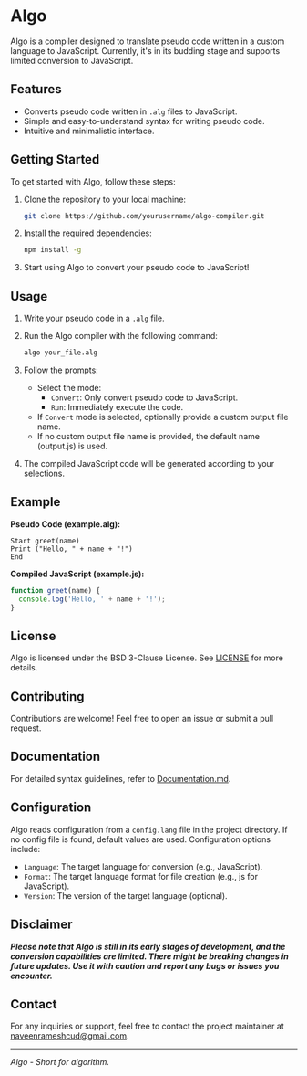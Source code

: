 # Algo

Algo is a compiler designed to translate pseudo code written in a custom language to JavaScript. Currently, it's in its budding stage and supports limited conversion to JavaScript.

## Features

- Converts pseudo code written in `.alg` files to JavaScript.
- Simple and easy-to-understand syntax for writing pseudo code.
- Intuitive and minimalistic interface.

## Getting Started

To get started with Algo, follow these steps:

1. Clone the repository to your local machine:

   ```bash
   git clone https://github.com/yourusername/algo-compiler.git
   ```

2. Install the required dependencies:

   ```bash
   npm install -g
   ```

3. Start using Algo to convert your pseudo code to JavaScript!

## Usage

1. Write your pseudo code in a `.alg` file.
2. Run the Algo compiler with the following command:

   ```bash
   algo your_file.alg
   ```

3. Follow the prompts:

   - Select the mode:
     - `Convert`: Only convert pseudo code to JavaScript.
     - `Run`: Immediately execute the code.
   - If `Convert` mode is selected, optionally provide a custom output file name.
   - If no custom output file name is provided, the default name (output.js) is used.

4. The compiled JavaScript code will be generated according to your selections.

## Example

**Pseudo Code (example.alg):**

```
Start greet(name)
Print ("Hello, " + name + "!")
End
```

**Compiled JavaScript (example.js):**

```javascript
function greet(name) {
  console.log('Hello, ' + name + '!');
}
```

## License

Algo is licensed under the BSD 3-Clause License. See [LICENSE](LICENSE) for more details.

## Contributing

Contributions are welcome! Feel free to open an issue or submit a pull request.

## Documentation

For detailed syntax guidelines, refer to [Documentation.md](Documentation.md).

## Configuration

Algo reads configuration from a `config.lang` file in the project directory. If no config file is found, default values are used. Configuration options include:

- `Language`: The target language for conversion (e.g., JavaScript).
- `Format`: The target language format for file creation (e.g., js for JavaScript).
- `Version`: The version of the target language (optional).

## Disclaimer

**_Please note that Algo is still in its early stages of development, and the conversion capabilities are limited. There might be breaking changes in future updates. Use it with caution and report any bugs or issues you encounter._**

## Contact

For any inquiries or support, feel free to contact the project maintainer at [naveenrameshcud@gmail.com](mailto:naveenrameshcud@gmail.com).

---

_Algo - Short for algorithm._
